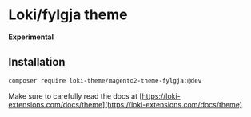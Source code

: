 # Loki/fylgja theme

**Experimental**

## Installation
```bash
composer require loki-theme/magento2-theme-fylgja:@dev
```

Make sure to carefully read the docs at [https://loki-extensions.com/docs/theme](https://loki-extensions.com/docs/theme)
